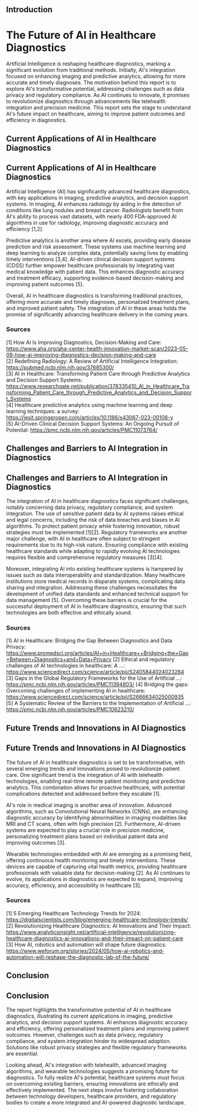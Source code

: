 ## Introduction

# The Future of AI in Healthcare Diagnostics

Artificial Intelligence is reshaping healthcare diagnostics, marking a significant evolution from traditional methods. Initially, AI's integration focused on enhancing imaging and predictive analytics, allowing for more accurate and timely diagnoses. The motivation behind this report is to explore AI's transformative potential, addressing challenges such as data privacy and regulatory compliance. As AI continues to innovate, it promises to revolutionize diagnostics through advancements like telehealth integration and precision medicine. This report sets the stage to understand AI's future impact on healthcare, aiming to improve patient outcomes and efficiency in diagnostics.

## Current Applications of AI in Healthcare Diagnostics

## Current Applications of AI in Healthcare Diagnostics

Artificial Intelligence (AI) has significantly advanced healthcare diagnostics, with key applications in imaging, predictive analytics, and decision support systems. In imaging, AI enhances radiology by aiding in the detection of conditions like lung nodules and breast cancer. Radiologists benefit from AI's ability to process vast datasets, with nearly 400 FDA-approved AI algorithms in use for radiology, improving diagnostic accuracy and efficiency [1,2]. 

Predictive analytics is another area where AI excels, providing early disease prediction and risk assessment. These systems use machine learning and deep learning to analyze complex data, potentially saving lives by enabling timely interventions [3,4]. AI-driven clinical decision support systems (CDSS) further empower healthcare professionals by integrating vast medical knowledge with patient data. This enhances diagnostic accuracy and treatment efficacy, supporting evidence-based decision-making and improving patient outcomes [5].

Overall, AI in healthcare diagnostics is transforming traditional practices, offering more accurate and timely diagnoses, personalized treatment plans, and improved patient safety. The integration of AI in these areas holds the promise of significantly advancing healthcare delivery in the coming years.

### Sources
[1] How AI Is Improving Diagnostics, Decision-Making and Care: https://www.aha.org/aha-center-health-innovation-market-scan/2023-05-09-how-ai-improving-diagnostics-decision-making-and-care  
[2] Redefining Radiology: A Review of Artificial Intelligence Integration: https://pubmed.ncbi.nlm.nih.gov/37685300/  
[3] AI in Healthcare: Transforming Patient Care through Predictive Analytics and Decision Support Systems: https://www.researchgate.net/publication/378335410_AI_in_Healthcare_Transforming_Patient_Care_through_Predictive_Analytics_and_Decision_Support_Systems  
[4] Healthcare predictive analytics using machine learning and deep learning techniques: a survey: https://jesit.springeropen.com/articles/10.1186/s43067-023-00108-y  
[5] AI-Driven Clinical Decision Support Systems: An Ongoing Pursuit of Potential: https://pmc.ncbi.nlm.nih.gov/articles/PMC11073764/  

## Challenges and Barriers to AI Integration in Diagnostics

## Challenges and Barriers to AI Integration in Diagnostics

The integration of AI in healthcare diagnostics faces significant challenges, notably concerning data privacy, regulatory compliance, and system integration. The use of sensitive patient data by AI systems raises ethical and legal concerns, including the risk of data breaches and biases in AI algorithms. To protect patient privacy while fostering innovation, robust strategies must be implemented [1][2]. Regulatory frameworks are another major challenge, with AI in healthcare often subject to stringent requirements due to its high-risk nature. Ensuring compliance with existing healthcare standards while adapting to rapidly evolving AI technologies requires flexible and comprehensive regulatory measures [3][4].

Moreover, integrating AI into existing healthcare systems is hampered by issues such as data interoperability and standardization. Many healthcare institutions store medical records in disparate systems, complicating data sharing and integration. Addressing these challenges necessitates the development of unified data standards and enhanced technical support for data management [5]. Overcoming these barriers is crucial for the successful deployment of AI in healthcare diagnostics, ensuring that such technologies are both effective and ethically sound.

### Sources
[1] AI in Healthcare: Bridging the Gap Between Diagnostics and Data Privacy: https://www.promedsci.org/articles/AI+in+Healthcare++Bridging+the+Gap+Between+Diagnostics+and+Data+Privacy
[2] Ethical and regulatory challenges of AI technologies in healthcare: A ...: https://www.sciencedirect.com/science/article/pii/S2405844024023284
[3] Gaps in the Global Regulatory Frameworks for the Use of Artificial ...: https://pmc.ncbi.nlm.nih.gov/articles/PMC11394803/
[4] Bridging the gaps: Overcoming challenges of implementing AI in healthcare: https://www.sciencedirect.com/science/article/pii/S2666634025000935
[5] A Systematic Review of the Barriers to the Implementation of Artificial ...: https://pmc.ncbi.nlm.nih.gov/articles/PMC10623210/

## Future Trends and Innovations in AI Diagnostics

## Future Trends and Innovations in AI Diagnostics

The future of AI in healthcare diagnostics is set to be transformative, with several emerging trends and innovations poised to revolutionize patient care. One significant trend is the integration of AI with telehealth technologies, enabling real-time remote patient monitoring and predictive analytics. This combination allows for proactive healthcare, with potential complications detected and addressed before they escalate [1].

AI's role in medical imaging is another area of innovation. Advanced algorithms, such as Convolutional Neural Networks (CNNs), are enhancing diagnostic accuracy by identifying abnormalities in imaging modalities like MRI and CT scans, often with high precision [2]. Furthermore, AI-driven systems are expected to play a crucial role in precision medicine, personalizing treatment plans based on individual patient data and improving outcomes [3].

Wearable technologies embedded with AI are emerging as a promising field, offering continuous health monitoring and timely interventions. These devices are capable of capturing vital health metrics, providing healthcare professionals with valuable data for decision-making [2]. As AI continues to evolve, its applications in diagnostics are expected to expand, improving accuracy, efficiency, and accessibility in healthcare [3].

### Sources
[1] 5 Emerging Healthcare Technology Trends for 2024: https://digitalscientists.com/blog/emerging-healthcare-technology-trends/  
[2] Revolutionizing Healthcare Diagnostics: AI Innovations and Their Impact: https://www.analyticsinsight.net/artificial-intelligence/revolutionizing-healthcare-diagnostics-ai-innovations-and-their-impact-on-patient-care  
[3] How AI, robotics and automation will shape future diagnostics: https://www.weforum.org/stories/2024/05/how-ai-robotics-and-automation-will-reshape-the-diagnostic-lab-of-the-future/

## Conclusion

## Conclusion

The report highlights the transformative potential of AI in healthcare diagnostics, illustrating its current applications in imaging, predictive analytics, and decision support systems. AI enhances diagnostic accuracy and efficiency, offering personalized treatment plans and improving patient outcomes. However, challenges such as data privacy, regulatory compliance, and system integration hinder its widespread adoption. Solutions like robust privacy strategies and flexible regulatory frameworks are essential.

Looking ahead, AI's integration with telehealth, advanced imaging algorithms, and wearable technologies suggests a promising future for diagnostics. To fully realize AI's potential, healthcare systems must focus on overcoming existing barriers, ensuring innovations are ethically and effectively implemented. The next steps involve fostering collaboration between technology developers, healthcare providers, and regulatory bodies to create a more integrated and AI-powered diagnostic landscape.